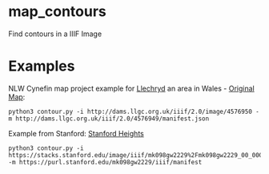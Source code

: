 # map_contours
Find contours in a IIIF Image

# Examples

NLW Cynefin map project example for [Llechryd](https://en.wikipedia.org/wiki/Llechryd) an area in Wales - [Original Map](https://viewer.library.wales/4576949):
```
python3 contour.py -i http://dams.llgc.org.uk/iiif/2.0/image/4576950 -m http://dams.llgc.org.uk/iiif/2.0/4576949/manifest.json
```

Example from Stanford: [Stanford Heights](https://searchworks.stanford.edu/view/mk098gw2229)
```
python3 contour.py -i https://stacks.stanford.edu/image/iiif/mk098gw2229%2Fmk098gw2229_00_0001 -m https://purl.stanford.edu/mk098gw2229/iiif/manifest
```



